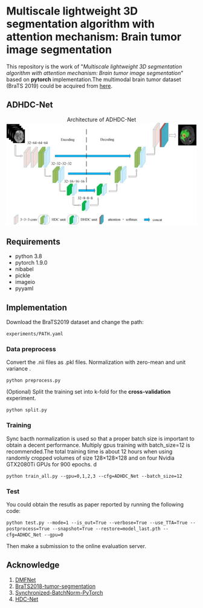 # Multiscale lightweight 3D segmentation algorithm with attention mechanism: Brain tumor image segmentation

This repository is the work of "_Multiscale lightweight 3D segmentation algorithm with attention mechanism: Brain tumor image segmentation_" based on **pytorch** implementation.The multimodal brain tumor dataset (BraTS 2019) could be acquired from [here](https://www.med.upenn.edu/cbica/brats-2019/).

## ADHDC-Net

<center>Architecture of  ADHDC-Net</center>
<div  align="center">  
 <img src="https://github.com/hengxinliu/ADHDC-Net/blob/main/fig/ADHDC-Net.jpg"
     align=center/>
</div>




## Requirements
* python 3.8
* pytorch 1.9.0
* nibabel
* pickle 
* imageio
* pyyaml

## Implementation

Download the BraTS2019 dataset and change the path:

```
experiments/PATH.yaml
```

### Data preprocess
Convert the .nii files as .pkl files. Normalization with zero-mean and unit variance . 

```
python preprocess.py
```

(Optional) Split the training set into k-fold for the **cross-validation** experiment.

```
python split.py
```

### Training

Sync bacth normalization is used so that a proper batch size is important to obtain a decent performance. Multiply gpus training with batch_size=12 is recommended.The total training time is about 12 hours when using randomly cropped volumes of size 128×128×128 and on four Nvidia GTX2080Ti GPUs for 900 epochs.
d
```
python train_all.py --gpu=0,1,2,3 --cfg=ADHDC_Net --batch_size=12
```


### Test

You could obtain the resutls as paper reported by running the following code:

```
python test.py --mode=1 --is_out=True --verbose=True --use_TTA=True --postprocess=True --snapshot=True --restore=model_last.pth --cfg=ADHDC_Net --gpu=0
```
Then make a submission to the online evaluation server.



## Acknowledge

1. [DMFNet](https://github.com/China-LiuXiaopeng/BraTS-DMFNet)
2. [BraTS2018-tumor-segmentation](https://github.com/ieee820/BraTS2018-tumor-segmentation)
3. [Synchronized-BatchNorm-PyTorch](https://github.com/vacancy/Synchronized-BatchNorm-PyTorch)
4. [HDC-Net](https://github.com/luozhengrong/HDC-Net)

